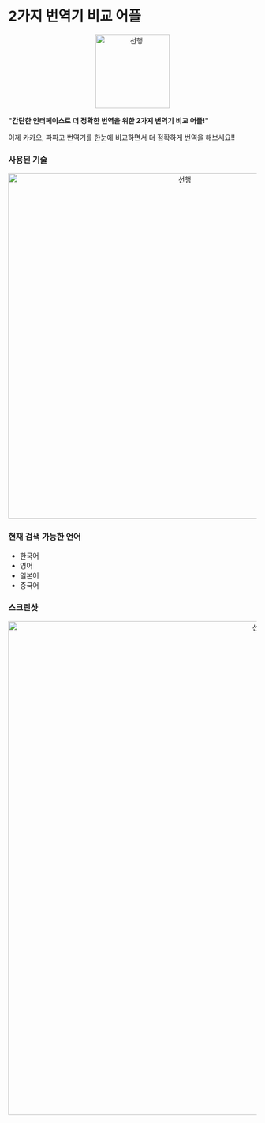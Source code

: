 # 2가지 번역기 비교 어플

<p align="center"> <img width="150" alt="선행" src="https://user-images.githubusercontent.com/37679062/79196272-ba923a80-7e6a-11ea-9d21-b432e92bb789.png"> </p>



__"간단한 인터페이스로 더 정확한 번역을 위한 2가지 번역기 비교 어플!"__

이제 카카오, 파파고 번역기를 한눈에 비교하면서 더 정확하게 번역을 해보세요!!

### 사용된 기술

<p align="center"> <img width="700" alt="선행" src="https://user-images.githubusercontent.com/37679062/79195673-a13cbe80-7e69-11ea-948d-dac4bdf77b48.png"> </p>

### 현재 검색 가능한 언어

- 한국어
- 영어
- 일본어
- 중국어


### 스크린샷
 
<p align="center"> <img width="1000" alt="선행" src="https://user-images.githubusercontent.com/37679062/79195848-f4af0c80-7e69-11ea-8521-c17c03d7bd40.png"> </p>



